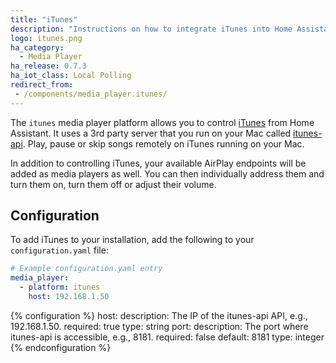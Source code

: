 ```yaml
---
title: "iTunes"
description: "Instructions on how to integrate iTunes into Home Assistant."
logo: itunes.png
ha_category:
  - Media Player
ha_release: 0.7.3
ha_iot_class: Local Polling
redirect_from:
 - /components/media_player.itunes/
---
```



The `itunes` media player platform allows you to control [iTunes](http://apple.com/itunes/) from Home Assistant. It uses a 3rd party server that you run on your Mac called [itunes-api](https://github.com/maddox/itunes-api). Play, pause or skip songs remotely on iTunes running on your Mac.

In addition to controlling iTunes, your available AirPlay endpoints will be added as media players as well. You can then individually address them and turn them on, turn them off or adjust their volume.

## Configuration

To add iTunes to your installation, add the following to your `configuration.yaml` file:

```yaml
# Example configuration.yaml entry
media_player:
  - platform: itunes
    host: 192.168.1.50
```

{% configuration %}
host:
  description: The IP of the itunes-api API, e.g., 192.168.1.50.
  required: true
  type: string
port:
  description: The port where itunes-api is accessible, e.g., 8181.
  required: false
  default: 8181
  type: integer
{% endconfiguration %}
